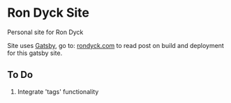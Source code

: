 # Ron Dyck Site
Personal site for Ron Dyck

Site uses [Gatsby](https://www.gatsbyjs.org), go to: [rondyck.com](https://rondyck.com/2018-01-18-build-and-deploying-gatsby-site/) to read post on build and deployment for this gatsby site.

## To Do
1. Integrate 'tags' functionality